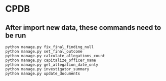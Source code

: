 # CPDB

## After import new data, these commands need to be run

```
python manage.py fix_final_finding_null
python manage.py set_final_outcome
python manage.py calculate_allegations_count
python manage.py capitalize_officer_name
python manage.py get_allegation_date_only
python manage.py investigator_summary
python manage.py update_documents
```